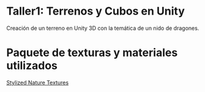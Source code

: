 # Taller1: Terrenos y Cubos en Unity
Creación de un terreno en Unity 3D con la temática de un nido de dragones.

# Paquete de texturas y materiales utilizados
[Stylized Nature Textures](https://assetstore.unity.com/packages/2d/textures-materials/stylized-nature-textures-228680)
